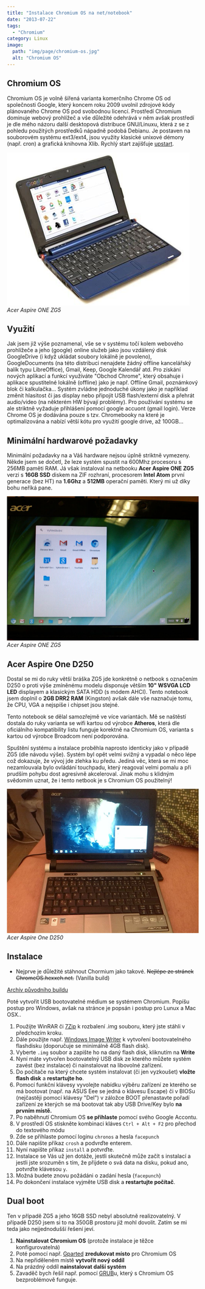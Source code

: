 ```yaml
---
title: "Instalace Chromium OS na net/notebook"
date: "2013-07-22"
tags: 
  - "Chromium"
category: Linux
image: 
  path: "img/page/chromium-os.jpg"
  alt: "Chromium OS"
---
```


## Chromium OS

Chromium OS je volně šířená varianta komerčního Chrome OS od společnosti Google, který koncem roku 2009 uvolnil zdrojové kódy plánovaného Chrome OS pod svobodnou licencí.
Prostředí Chromium dominuje webový prohlížeč a vše důležité odehrává v něm avšak prostředí je dle mého názoru další desktopová distribuce GNU/Linuxu, která z se z pohledu použitých prostředků nápadně podobá Debianu. Je postaven na souborovém systému ext3/ext4, jsou využity klasické unixové démony (např. cron) a grafická knihovna Xlib. 
Rychlý start zajišťuje [upstart](https://en.wikipedia.org/wiki/Upstart_(software)).

![Netbook](/img/2013-07-22-chromium-os-netbook-install/Chrome-OS-Netbook.jpg)
_Acer Aspire ONE ZG5_

## Využití

Jak jsem již výše poznamenal, vše se v systému točí kolem webového prohlížeče a jeho (google) online služeb jako jsou vzdálený disk GoogleDrive (i když ukládat soubory lokálně je povoleno), GoogleDocuments (na této distribuci nenajdete žádný offline kancelářský balík typu LibreOffice), Gmail, Keep, Google Kalendář atd.
Pro získání nových aplikací a funkcí využíváte "Obchod Chrome", který obsahuje i aplikace spustitelné lokálně (offline) jako je např. Offline Gmail, poznámkový blok či kalkulačka...
Systém zvládne jednoduché úkony jako je například změnit hlasitost či jas display nebo připojit USB flash/externí disk a přehrát audio/video (na některém HW bývají problémy). Pro používání systému se ale striktně vyžaduje přihlášení pomocí google accuont (gmail login).
Verze Chrome OS je dodávána pouze s tzv. Chromebooky na které je optimalizována a nabízí větší kótu pro využití google drive, až 100GB...

## Minimální hardwarové požadavky

Minimální požadavky na a Váš hardware nejsou úplně striktně vymezeny. 
Někde jsem se dočetl, že leze systém spustit na 600Mhz procesoru s 256MB paměti RAM. Já však instaloval na netbooku __Acer Aspire ONE ZG5__ verzi s __16GB SSD__ diskem na ZIF rozhraní, procesorem __Intel Atom__ první generace (bez HT) na __1.6Ghz__ a __512MB__ operační paměti. Který mi už díky bohu neříká pane.

![ZG5](/img/2013-07-22-chromium-os-netbook-install/2013-02-28-10.53.51.jpg)
_Acer Aspire ONE ZG5_

## Acer Aspire One D250

Dostal se mi do ruky větší bráška ZG5 jde konkrétně o netbook s označením D250 o proti výše zmíněnému modelu disponuje větším __10" WSVGA LCD LED__ displayem a klasickým SATA HDD (s módem AHCI). Tento notebook jsem doplnil o __2GB DRR2 RAM__ (Kingston) avšak dále vše naznačuje tomu, že CPU, VGA a nejspíše i chipset jsou stejné.

Tento notebook se dělal samozřejmě ve více variantách. Mě se naštěstí dostala do ruky varianta se wifi kartou od výrobce __Atheros__, která dle oficiálního kompatibility listu funguje korektně na Chromium OS, varianta s kartou od výrobce Broadcom není podporována.

Spuštění systému a instalace proběhla naprosto identicky jako v případě ZG5 (dle návodu výše). Systém byl opět velmi svižný a vypadal o něco lépe což dokazuje, že vývoj jde zlehka ku předu.
Jediná věc, která se mi moc nezamlouvala bylo ovládání touchpadu, který reagoval velmi pomalu a při prudším pohybu dost agresivně akceleroval. Jinak mohu s klidným svědomím uznat, že i tento netbook je s Chromium OS použitelný!

![D250](/img/2013-07-22-chromium-os-netbook-install/20140304_210011.jpg)
_Acer Aspire One D250_

## Instalace 

- Nejprve je důležité stáhnout Chormium jako takové. ~~Nejlépe ze stránek ChromeOS.hexxeh.net.~~ (Vanilla build)

[Archív původního buildu](https://archiveos.org/chromiumos-vanilla/)

Poté vytvořit USB bootovatelné médium se systémem Chromium. Popíšu postup pro Windows, avšak na stránce je popsán i postup pro Lunux a Mac OSX..

1. Použijte WinRAR či [7Zip](https://www.7-zip.org/) k rozbalení .img souboru, který jste stáhli v předchozím kroku.
2. Dále použijte např. [Windows Image Writer](https://launchpad.net/win32-image-writer/) k vytvoření bootovatelného flashdisku (doporučuje se minimálně 4GB flash disk).
3. Vyberte `.img` soubor a zapište ho na daný flash disk, kliknutím na __Write__
4. Nyní máte vytvořen bootovatelný USB disk ze kterého můžete systém zavést (bez instalace) či nainstalovat na libovolné zařízení.
5. Do počítače na který chcete systém instalovat (či jen vyzkoušet) __vložte flash disk__ a __restartujte ho__.
6. Pomocí funkční klávesy vyvolejte nabídku výběru zařízení ze kterého se má bootovat (např. na ASUS Eee se jedná o klávesu Escape) či v BIOSu (nejčastěji pomocí klávesy "Del") v záložce BOOT přenastavte pořadí zařízení ze kterých se má bootovat tak aby USB Drive/Key bylo __na prvním místě.__
7. Po naběhnutí Chromium OS __se přihlaste__ pomocí svého Google Accontu.
8. V prostředí OS stiskněte kombinaci kláves `Ctrl + Alt + F2` pro přechod do textového módu
9. Zde se přihlaste pomocí loginu `chronos` a hesla `facepunch`
10. Dále napište příkaz `crosh` a podvrďte enterem.
11. Nyní napište příkaz `install` a potvrďte.
12. Instalace se Vás už jen dotáže, jestli skutečně může začít s instalací a jestli jste srozuměn s tím, že přijdete o svá data na disku, pokud ano, potvrďte klávesou `y`.
13. Možná budete znovu požádáni o zadání hesla (`facepunch`)
14. Po dokončení instalace vyjměte USB disk a __restartujte počítač__.

## Dual boot

Ten v případě ZG5 a jeho 16GB SSD nebyl absolutně realizovatelný. V případě D250 jsem si to na 350GB prostoru již mohl dovolit. Zatím se mi teda jako nejjednodušší řešení jeví.

1. __Nainstalovat Chromium OS__ (protože instalace je těžce konfigurovatelná)
2. Poté pomocí např. [Gparted](https://gparted.org/) __zredukovat místo__ pro Chromium OS
3. Na nepřiděleném místě __vytvořit nový oddíl__
4. Na prázdný oddíl __nainstalovat další systém__
5. Zavaděč bych řešil např. pomocí [GRUB](https://cs.wikipedia.org/wiki/GRUB)u, který s Chromium OS bezproblémově funguje.